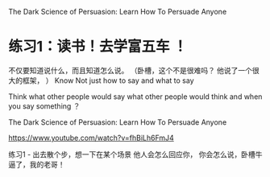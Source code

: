 
The Dark Science of Persuasion: Learn How To Persuade Anyone 

# 练习1：读书！去学富五车 ！

不仅要知道说什么，而且知道怎么说。 （卧槽，这个不是很难吗？ 他说了一个很大的框架， ）
Know Not just how to say and what to say  

Think what other people would say what other people would think and when you say something ？ 


The Dark Science of Persuasion: Learn How To Persuade Anyone

https://www.youtube.com/watch?v=fhBiLh6FmJ4  

练习1 - 出去散个步，想一下在某个场景 他人会怎么回应你， 你会怎么说，卧槽牛逼了，我的老哥！

